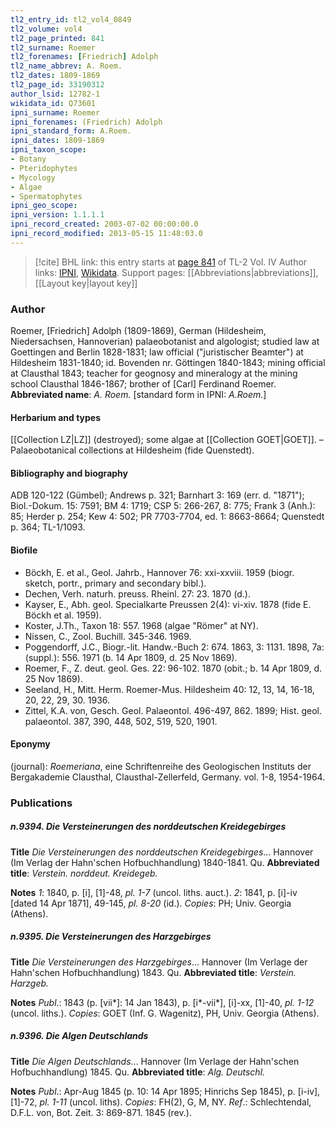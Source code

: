 ```yaml
---
tl2_entry_id: tl2_vol4_0849
tl2_volume: vol4
tl2_page_printed: 841
tl2_surname: Roemer
tl2_forenames: [Friedrich] Adolph
tl2_name_abbrev: A. Roem.
tl2_dates: 1809-1869
tl2_page_id: 33190312
author_lsid: 12782-1
wikidata_id: Q73601
ipni_surname: Roemer
ipni_forenames: (Friedrich) Adolph
ipni_standard_form: A.Roem.
ipni_dates: 1809-1869
ipni_taxon_scope: 
- Botany
- Pteridophytes
- Mycology
- Algae
- Spermatophytes
ipni_geo_scope: 
ipni_version: 1.1.1.1
ipni_record_created: 2003-07-02 00:00:00.0
ipni_record_modified: 2013-05-15 11:48:03.0
---
```


> [!cite] BHL link: this entry starts at [page 841](https://www.biodiversitylibrary.org/page/33190312) of TL-2 Vol. IV
> Author links: [IPNI](https://www.ipni.org/a/12782-1), [Wikidata](https://www.wikidata.org/wiki/Q73601). Support pages: [[Abbreviations|abbreviations]], [[Layout key|layout key]]

### Author

Roemer, \[Friedrich\] Adolph (1809-1869), German (Hildesheim, Niedersachsen, Hannoverian) palaeobotanist and algologist; studied law at Goettingen and Berlin 1828-1831; law official ("juristischer Beamter") at Hildesheim 1831-1840; id. Bovenden nr. Göttingen 1840-1843; mining official at Clausthal 1843; teacher for geognosy and mineralogy at the mining school Clausthal 1846-1867; brother of \[Carl\] Ferdinand Roemer. 
**Abbreviated name**: *A. Roem.* \[standard form in IPNI: *A.Roem.*\]

#### Herbarium and types

[[Collection LZ|LZ]] (destroyed); some algae at [[Collection GOET|GOET]]. – Palaeobotanical collections at Hildesheim (fide Quenstedt).

#### Bibliography and biography

ADB 120-122 (Gümbel); Andrews p. 321; Barnhart 3: 169 (err. d. "1871"); Biol.-Dokum. 15: 7591; BM 4: 1719; CSP 5: 266-267, 8: 775; Frank 3 (Anh.): 85; Herder p. 254; Kew 4: 502; PR 7703-7704, ed. 1: 8663-8664; Quenstedt p. 364; TL-1/1093.

#### Biofile

- Böckh, E. et al., Geol. Jahrb., Hannover 76: xxi-xxviii. 1959 (biogr. sketch, portr., primary and secondary bibl.).
- Dechen, Verh. naturh. preuss. Rheinl. 27: 23. 1870 (d.).
- Kayser, E., Abh. geol. Specialkarte Preussen 2(4): vi-xiv. 1878 (fide E. Böckh et al. 1959).
- Koster, J.Th., Taxon 18: 557. 1968 (algae "Römer" at NY).
- Nissen, C., Zool. Buchill. 345-346. 1969.
- Poggendorff, J.C., Biogr.-lit. Handw.-Buch 2: 674. 1863, 3: 1131. 1898, 7a: (suppl.): 556. 1971 (b. 14 Apr 1809, d. 25 Nov 1869).
- Roemer, F., Z. deut. geol. Ges. 22: 96-102. 1870 (obit.; b. 14 Apr 1809, d. 25 Nov 1869).
- Seeland, H., Mitt. Herm. Roemer-Mus. Hildesheim 40: 12, 13, 14, 16-18, 20, 22, 29, 30. 1936.
- Zittel, K.A. von, Gesch. Geol. Palaeontol. 496-497, 862. 1899; Hist. geol. palaeontol. 387, 390, 448, 502, 519, 520, 1901.

#### Eponymy

(journal): *Roemeriana*, eine Schriftenreihe des Geologischen Instituts der Bergakademie Clausthal, Clausthal-Zellerfeld, Germany. vol. 1-8, 1954-1964.

### Publications

##### n.9394. Die Versteinerungen des norddeutschen Kreidegebirges

**Title**
*Die Versteinerungen des norddeutschen Kreidegebirges*... Hannover (Im Verlag der Hahn'schen Hofbuchhandlung) 1840-1841. Qu.
**Abbreviated title**: *Verstein. norddeut. Kreidegeb.*

**Notes**
*1*: 1840, p. \[i\], \[1\]-48, *pl. 1-7* (uncol. liths. auct.).
*2*: 1841, p. \[i\]-iv \[dated 14 Apr 1871\], 49-145, *pl. 8-20* (id.). *Copies*: PH; Univ. Georgia (Athens).

##### n.9395. Die Versteinerungen des Harzgebirges

**Title**
*Die Versteinerungen des Harzgebirges*... Hannover (Im Verlage der Hahn'schen Hofbuchhandlung) 1843. Qu.
**Abbreviated title**: *Verstein. Harzgeb.*

**Notes**
*Publ*.: 1843 (p. \[vii\*\]: 14 Jan 1843), p. \[i\*-vii\*\], \[i\]-xx, \[1\]-40, *pl. 1-12* (uncol. liths.).
*Copies*: GOET (Inf. G. Wagenitz), PH, Univ. Georgia (Athens).

##### n.9396. Die Algen Deutschlands

**Title**
*Die Algen Deutschlands*... Hannover (Im Verlage der Hahn'schen Hofbuchhandlung) 1845. Qu.
**Abbreviated title**: *Alg. Deutschl.*

**Notes**
*Publ*.: Apr-Aug 1845 (p. 10: 14 Apr 1895; Hinrichs Sep 1845), p. \[i-iv\], \[1\]-72, *pl. 1-11* (uncol. liths). *Copies*: FH(2), G, M, NY.
*Ref*.: Schlechtendal, D.F.L. von, Bot. Zeit. 3: 869-871. 1845 (rev.).

